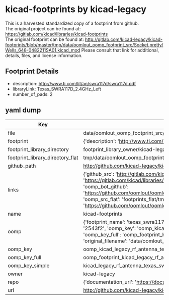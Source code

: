 # kicad-footprints by kicad-legacy  
This is a harvested standardized copy of a footprint from github.  
The original project can be found at:  
https://gitlab.com/kicad/libraries/kicad-footprints  
The original footprint can be found at:
http://gitlab.com/kicad-legacy/kicad-footprints/blob/master/tmp/data/oomlout_oomp_footprint_src/Socket.pretty/Wells_648-0482211SA01.kicad_mod
Please consult that link for additional, details, files, and license information.  
## Footprint Details
* description: http://www.ti.com/lit/an/swra117d/swra117d.pdf  
* libraryLink: Texas_SWRA117D_2.4GHz_Left  
* number_of_pads: 2  
## yaml dump  
| Key | Value |  
| --- | --- |  
| file | data/oomlout_oomp_footprint_src/kicad-footprints/RF_Antenna.pretty/Texas_SWRA117D_2.4GHz_Left.kicad_mod |  
| footprint | {'description': 'http://www.ti.com/lit/an/swra117d/swra117d.pdf', 'libraryLink': 'Texas_SWRA117D_2.4GHz_Left', 'number_of_pads': 2} |  
| footprint_library_directory | footprint_library_owner/kicad-legacy_kicad-footprints |  
| footprint_library_directory_flat | tmp/data/oomlout_oomp_footprint_src/footprints_flat/kicad_legacy_rf_antenna_texas_swra117d_2_4ghz_left/working |  
| github_path | http://github.com/kicad-legacy/kicad-footprints/blob/master/tmp/data/oomlout_oomp_footprint_src/RF_Antenna.pretty/Texas_SWRA117D_2.4GHz_Left.kicad_mod |  
| links | {'github_src': 'http://gitlab.com/kicad-legacy/kicad-footprints/blob/master/tmp/data/oomlout_oomp_footprint_src/Socket.pretty/Wells_648-0482211SA01.kicad_mod', 'github_src_repo': 'https://gitlab.com/kicad/libraries/kicad-footprints', 'oomp_bot': 'tmp/data/oomlout_oomp_footprint_src/footprints/kicad_legacy_rf_antenna_texas_swra117d_2_4ghz_left/working', 'oomp_bot_github': 'https://github.com/oomlout/oomlout_oomp_footprint_bot/tree/main/tmp/data/oomlout_oomp_footprint_src/footprints/kicad_legacy_rf_antenna_texas_swra117d_2_4ghz_left/working', 'oomp_src_flat': 'footprints_flat/tmp/data/oomlout_oomp_footprint_src/footprints_flat/kicad_legacy_rf_antenna_texas_swra117d_2_4ghz_left/working', 'oomp_src_flat_github': 'https://github.com/oomlout/oomlout_oomp_footprint_src/tree/main/tmp/data/oomlout_oomp_footprint_src/footprints_flat/kicad_legacy_rf_antenna_texas_swra117d_2_4ghz_left/working'} |  
| name | kicad-footprints |  
| oomp | {'footprint_name': 'texas_swra117d_2_4ghz_left', 'library_name': 'rf_antenna', 'md5': '2543f26725126f4624384eedb8acd29f', 'md5_10': '2543f26725', 'md5_5': '2543f', 'md5_6': '2543f2', 'oomp_key': 'oomp_kicad_legacy_rf_antenna_texas_swra117d_2_4ghz_left', 'oomp_key_extra': 'oomp_footprint_kicad_legacy_rf_antenna_texas_swra117d_2_4ghz_left', 'oomp_key_full': 'oomp_footprint_kicad_legacy_rf_antenna_texas_swra117d_2_4ghz_left_2543f2', 'oomp_key_simple': 'kicad_legacy_rf_antenna_texas_swra117d_2_4ghz_left', 'original_filename': 'data/oomlout_oomp_footprint_src/kicad-footprints/RF_Antenna.pretty/Texas_SWRA117D_2.4GHz_Left.kicad_mod', 'owner_name': 'kicad_legacy'} |  
| oomp_key | oomp_kicad_legacy_rf_antenna_texas_swra117d_2_4ghz_left |  
| oomp_key_full | oomp_footprint_kicad_legacy_rf_antenna_texas_swra117d_2_4ghz_left |  
| oomp_key_simple | kicad_legacy_rf_antenna_texas_swra117d_2_4ghz_left |  
| owner | kicad-legacy |  
| repo | {'documentation_url': 'https://docs.github.com/rest/repos/repos#get-a-repository', 'message': 'Not Found'} |  
| url | http://github.com/kicad-legacy/kicad-footprints |  

